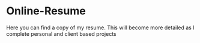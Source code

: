 # Online-Resume
Here you can find a copy of my resume. This will become more detailed as I complete personal and client based projects
